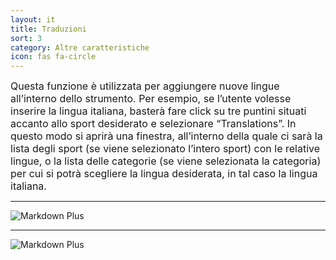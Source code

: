 ```yaml
---
layout: it
title: Traduzioni
sort: 3
category: Altre caratteristiche
icon: fas fa-circle
---
```

<p class="message">
    
</p>


<font size="3">Questa funzione è utilizzata per aggiungere nuove lingue all’interno dello strumento. Per esempio, se l’utente volesse inserire la lingua italiana, basterà fare click su tre puntini situati accanto allo sport desiderato e selezionare “Translations”. In questo modo si aprirà una finestra, all’interno della quale ci sarà la lista degli sport (se viene selezionato l’intero sport) con le relative lingue, o la lista delle categorie (se viene selezionata la categoria) per cui si potrà scegliere la lingua desiderata, in tal caso la lingua italiana.</font>

---

![Markdown Plus]({{site.baseurl}}/public/images/altre-caratteristiche/traduzione-one.png)

---

![Markdown Plus]({{site.baseurl}}/public/images/altre-caratteristiche/traduzione-two.png)
